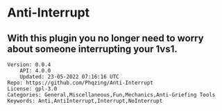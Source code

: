 # Anti-Interrupt
## With this plugin you no longer need to worry about someone interrupting your 1vs1.
```properties
Version: 0.0.4
    API: 4.0.0
    Updated: 23-05-2022 07:16:16 UTC
Repo: https://github.com/Phqzing/Anti-Interrupt
License: gpl-3.0
Categories: General,Miscellaneous,Fun,Mechanics,Anti-Griefing Tools
Keywords: Anti,AntiInterrupt,Interrupt,NoInterrupt
```